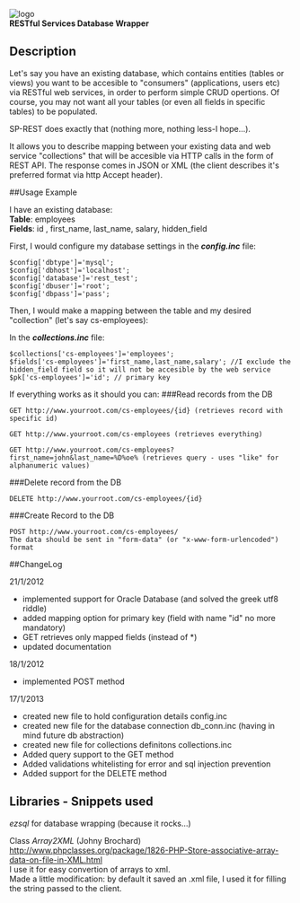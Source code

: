 ![logo](http://s7.postimage.org/4214k624r/my_Logo.png)  
**RESTful Services Database Wrapper**

## Description
  
Let's say you have an existing database, which contains entities (tables or views) you want to be accesible to "consumers" (applications, users etc) via RESTful web services, in order to perform simple CRUD opertions. Of course, you may not want all your tables (or even all fields in specific tables) to be populated.

SP-REST does exactly that (nothing more, nothing less-I hope...).

It allows you to describe mapping between your existing data and web service "collections" that will be accesible via HTTP calls in the form of REST API. The response comes in JSON or XML (the client describes it's preferred format via http Accept header).

##Usage Example

I have an existing database:  
**Table**: employees  
**Fields**: id , first_name, last_name, salary, hidden_field

First, I would configure my database settings in the ***config.inc*** file:

    $config['dbtype']='mysql';    
    $config['dbhost']='localhost';
    $config['database']='rest_test';
    $config['dbuser']='root';
    $config['dbpass']='pass';

Then, I would make a mapping between the table and my desired "collection" (let's say cs-employees):

In the ***collections.inc*** file:

    $collections['cs-employees']='employees';
    $fields['cs-employees']='first_name,last_name,salary'; //I exclude the hidden_field field so it will not be accesible by the web service 
    $pk['cs-employees']='id'; // primary key

If everything works as it should you can:
###Read records from the DB

    GET http://www.yourroot.com/cs-employees/{id} (retrieves record with specific id)

    GET http://www.yourroot.com/cs-employees (retrieves everything)
    
    GET http://www.yourroot.com/cs-employees?first_name=john&last_name=%D%oe% (retrieves query - uses "like" for alphanumeric values) 

###Delete record from the DB

    DELETE http://www.yourroot.com/cs-employees/{id}
    
###Create Record to the DB

    POST http://www.yourroot.com/cs-employees/
    The data should be sent in "form-data" (or "x-www-form-urlencoded") format
        
##ChangeLog

21/1/2012
* implemented support for Oracle Database  (and solved the greek utf8 riddle)
* added mapping option for primary key (field with name "id" no more mandatory)  
* GET retrieves only mapped fields (instead of *)  
* updated documentation  

18/1/2012  
* implemented POST method


17/1/2013  
* created new file to hold configuration details config.inc    
* created new file for the database connection db_conn.inc (having in mind future db abstraction)  
* created new file for collections definitons collections.inc  
* Added query support to the GET method  
* Added validations whitelisting for error and sql injection prevention  
* Added support for the DELETE method  
 

## Libraries - Snippets used

_ezsql_ for database wrapping (because it rocks...)

Class _Array2XML_ (Johny Brochard) 
<http://www.phpclasses.org/package/1826-PHP-Store-associative-array-data-on-file-in-XML.html>  
I use it for easy convertion of arrays to xml.  
Made a little modification: by default it saved an .xml file, I used it for filling the string passed to the client.   

